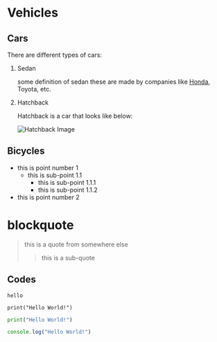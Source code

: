 # Vehicles

## Cars

There are different types of cars:

1. Sedan
    
    some definition of sedan
    these are made by companies like [Honda](https://www.honda.com.au), Toyota, etc.

2. Hatchback

    Hatchback is a car that looks like below:

    ![Hatchback Image](https://assets.volkswagen.com/is/image/volkswagenag/-1golfcore-01193-exterior-2560x1920?Zml0PWNyb3AsMSZmbXQ9d2VicCZxbHQ9Nzkmd2lkPTEyODAmaGVpPTk2MCZhbGlnbj0wLjAwLDAuMDAmYmZjPW9mZiY0OTgw)

## Bicycles

- this is point number 1
    - this is sub-point 1.1
        - this is sub-point 1.1.1
        - this is sub-point 1.1.2
- this is point number 2

# blockquote

> this is a quote from somewhere else
>> this is a sub-quote

## Codes

`hello`

```
print("Hello World!")
```

```python
print("Hello World!")
```

```js
console.log("Hello World!")
```